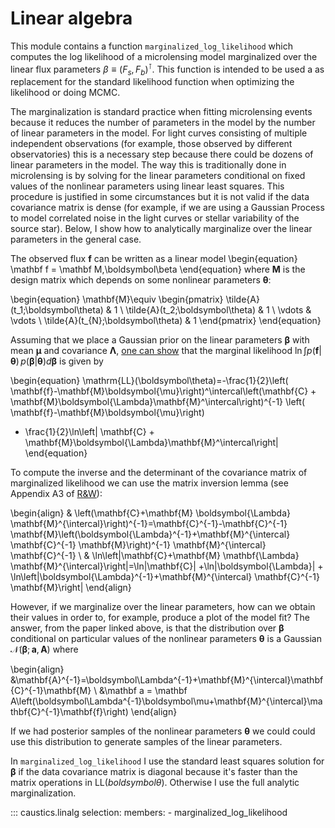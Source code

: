 # Linear algebra 
This module contains a function `marginalized_log_likelihood` which computes
the log likelihood of a microlensing model marginalized over the linear flux
parameters $\beta\equiv(F_s,F_b)^\intercal$. This function is intended to be 
used a as replacement for the standard likelihood function when optimizing 
the likelihood or doing MCMC.

The marginalization is standard practice when fitting microlensing events 
because it reduces the number of 
parameters in the model by the number of linear parameters in the model. For 
light curves consisting of multiple independent observations (for example, those 
observed by different observatories) this is a necessary step because there 
could be dozens of linear parameters in the model. The way this is traditionally 
done in microlensing is by solving for the linear parameters conditional on 
fixed values of the nonlinear parameters using linear least squares. This 
procedure is justified in some circumstances but it is not valid if the 
data covariance matrix is dense (for example, if we are using a Gaussian Process
to model correlated noise in the light curves or stellar variability of the source 
star). Below, I show how to analytically marginalize over the linear parameters 
in the general case.


The observed flux $\mathbf f$ can be written as a linear model 
\begin{equation}
\mathbf f = \mathbf M\,\boldsymbol\beta
\end{equation}
where $\mathbf M$ is the design matrix which depends on some nonlinear parameters $\boldsymbol\theta$:

\begin{equation}
    \mathbf{M}\equiv \begin{pmatrix}
        \tilde{A}(t_1;\boldsymbol\theta)     & 1   \\
        \tilde{A}(t_2;\boldsymbol\theta)     & 1  \\
        \vdots                          & \vdots \\
        \tilde{A}(t_{N};\boldsymbol\theta) & 1
    \end{pmatrix}
\end{equation}

Assuming that we place a Gaussian prior on the linear parameters $\boldsymbol\beta$
with mean $\boldsymbol\mu$ and covariance $\boldsymbol\Lambda$, [one can show](https://arxiv.org/abs/2005.14199) 
that the marginal likelihood 
$\ln\int p(\mathbf f|\boldsymbol\theta)\,p(\boldsymbol\beta|\boldsymbol\theta)d\boldsymbol\beta$
is given by

\begin{equation} 
\mathrm{LL}(\boldsymbol\theta)=-\frac{1}{2}\left( \mathbf{f}-\mathbf{M}\boldsymbol{\mu}\right)^\intercal\left(\mathbf{C} + \mathbf{M}\boldsymbol{\Lambda}\mathbf{M}^\intercal\right)^{-1}
\left( \mathbf{f}-\mathbf{M}\boldsymbol{\mu}\right)     
- \frac{1}{2}\ln\left| \mathbf{C} + \mathbf{M}\boldsymbol{\Lambda}\mathbf{M}^\intercal\right|
\end{equation}

To compute the inverse and the determinant of the covariance matrix of marginalized likelihood we 
can use the matrix inversion lemma (see Appendix A3 of [R&W](https://gaussianprocess.org/gpml/)):

\begin{align}
     & \left(\mathbf{C}+\mathbf{M} \boldsymbol{\Lambda} \mathbf{M}^{\intercal}\right)^{-1}=\mathbf{C}^{-1}-\mathbf{C}^{-1} \mathbf{M}\left(\boldsymbol{\Lambda}^{-1}+\mathbf{M}^{\intercal} \mathbf{C}^{-1} \mathbf{M}\right)^{-1} \mathbf{M}^{\intercal} \mathbf{C}^{-1} \\
     & \ln\left|\mathbf{C}+\mathbf{M} \mathbf{\Lambda} \mathbf{M}^{\intercal}\right|=\ln|\mathbf{C}| +\ln|\boldsymbol{\Lambda}| + \ln\left|\boldsymbol{\Lambda}^{-1}+\mathbf{M}^{\intercal} \mathbf{C}^{-1} \mathbf{M}\right|
\end{align}

However, if we marginalize over the linear parameters, how can we obtain their values in order to, for example, produce 
a plot of the model fit? The answer, from the paper linked above, is that the distribution over $\boldsymbol\beta$
conditional on particular values of the nonlinear parameters $\boldsymbol\theta$ is a Gaussian 
$\mathcal{N}(\boldsymbol\beta;\mathbf a,\mathbf A)$ where

\begin{align}
&\mathbf{A}^{-1}=\boldsymbol\Lambda^{-1}+\mathbf{M}^{\intercal}\mathbf{C}^{-1}\mathbf{M} \\
&\mathbf a = \mathbf A\left(\boldsymbol\Lambda^{-1}\boldsymbol\mu+\mathbf{M}^{\intercal}\mathbf{C}^{-1}\mathbf{f}\right)
\end{align}

If we had posterior samples of the nonlinear parameters $\boldsymbol\theta$ we could 
could use this distribution to generate samples of the linear parameters.

In `marginalized_log_likelihood` I use the standard least squares solution for $\boldsymbol\beta$ 
if the data covariance matrix is diagonal because it's faster than the matrix 
operations in $\mathrm{LL}(boldsymbol\theta)$. Otherwise I use the full analytic marginalization.

::: caustics.linalg
    selection:
        members:
        - marginalized_log_likelihood 


